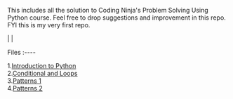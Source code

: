 This includes all the solution to Coding Ninja's Problem Solving Using Python course.
Feel free to drop suggestions and improvement in this repo.
FYI this is my very first repo.

|
|

Files :----

1.[Introduction to Python](../main/Introduction%20to%20Python/)  
2.[Conditional and Loops](../main/Conditional%20and%20Loops/)  
3.[Patterns 1](../main/Patterns%201/)  
4.[Patterns 2](../main/Patterns%202/)  
